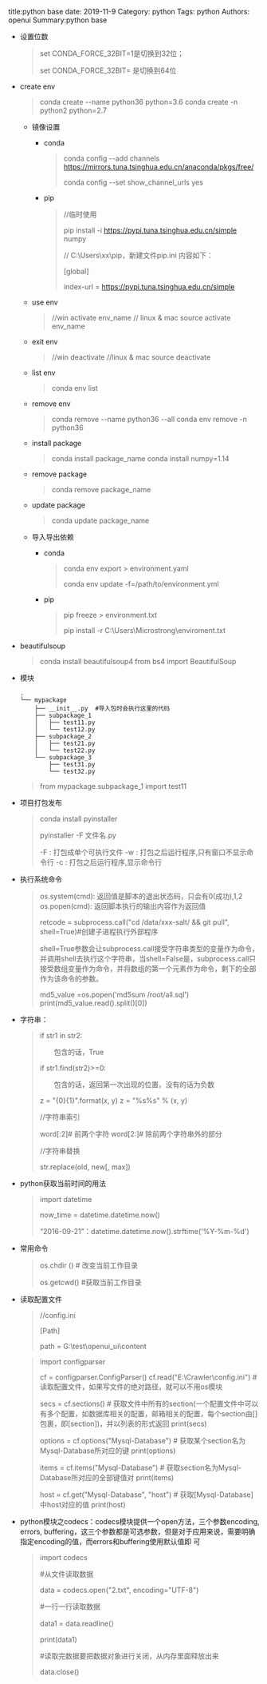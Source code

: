 title:python base
date: 2019-11-9
Category: python
Tags: python
Authors: openui
Summary:python base

* 设置位数

  > set CONDA_FORCE_32BIT=1是切换到32位；
  >
  > set CONDA_FORCE_32BIT= 是切换到64位

* create env

  > conda create --name python36 python=3.6
  > conda create -n python2 python=2.7

  * 镜像设置

    * conda

      > conda config --add channels https://mirrors.tuna.tsinghua.edu.cn/anaconda/pkgs/free/ 
      >
      > conda config --set show_channel_urls yes 

    * pip

      > //临时使用
      >
      > pip install -i https://pypi.tuna.tsinghua.edu.cn/simple numpy 
      >
      > // C:\Users\xx\pip，新建文件pip.ini 内容如下：
      >
      > [global] 
      >
      > index-url = https://pypi.tuna.tsinghua.edu.cn/simple 

  * use env

    > //win
    > activate env_name
    > // linux & mac
    > source activate env_name

  * exit env

    > //win 
    > deactivate
    > //linux & mac
    > source deactivate

  * list env

    > conda env list

  * remove env

    > conda remove --name python36 --all
    > conda env remove -n python36

  * install package

    > conda install package_name
    > conda install numpy=1.14

  * remove package

    > conda remove package_name

  * update package

    > conda update package_name
    
  * 导入导出依赖

    * conda

      >  conda env export > environment.yaml  
      >
      >  conda env update -f=/path/to/environment.yml  

    * pip

      >  pip freeze > environment.txt   
      >
      >  pip install -r C:\Users\Microstrong\enviroment.txt  

* beautifulsoup

  > conda install beautifulsoup4
  > from bs4 import BeautifulSoup

* 模块

  ```
  .
  └── mypackage
      ├── __init__.py  #导入包时会执行这里的代码
      ├── subpackage_1
      │   ├── test11.py
      │   └── test12.py
      ├── subpackage_2
      │   ├── test21.py
      │   └── test22.py
      └── subpackage_3
          ├── test31.py
          └── test32.py
  ```
  
  > from mypackage.subpackage_1 import test11

* 项目打包发布

  > conda install  pyinstaller
  >
  > pyinstaller -F 文件名.py 
  >
  > -F : 打包成单个可执行文件
  > -w : 打包之后运行程序,只有窗口不显示命令行
  > -c : 打包之后运行程序,显示命令行

* 执行系统命令

  >  os.system(cmd): 返回值是脚本的退出状态码，只会有0(成功),1,2 
  >  os.popen(cmd): 返回脚本执行的输出内容作为返回值 
  >
  >  retcode = subprocess.call("cd /data/xxx-salt/ && git pull", shell=True)#创建子进程执行外部程序
  >
  >  
  >
  >   shell=True参数会让subprocess.call接受字符串类型的变量作为命令，并调用shell去执行这个字符串，当shell=False是，subprocess.call只接受数组变量作为命令，并将数组的第一个元素作为命令，剩下的全部作为该命令的参数。 
  >
  >  
  >
  >  md5_value =os.popen('md5sum /root/all.sql')
  >  print(md5_value.read().split()[0])

* 字符串：

  > if str1 in str2:
  >
  > 　　包含的话，True
  >
  > if str1.find(str2)>=0:
  >
  > 　　包含的话，返回第一次出现的位置，没有的话为负数
  >
  > 
  >
  > z = "{0}{1}".format(x, y) 
  > z = "%s%s" % (x, y) 
  >
  > //字符串索引
  >
  > word[:2]# 前两个字符
  > word[2:]# 除前两个字符串外的部分
  >
  > //字符串替换
  >
  > str.replace(old, new[, max])

* python获取当前时间的用法

  >  import datetime 
  >
  >  now_time = datetime.datetime.now() 
  >
  >  “2016-09-21”：datetime.datetime.now().strftime('%Y-%m-%d') 

* 常用命令

  >  os.chdir () # 改变当前工作目录
  >
  >   os.getcwd()  #获取当前工作目录

* 读取配置文件

  
  > //config.ini
  > 
  > [Path]
  > 
  > path = G:\test\openui_ui\content
  
  
  
  
  > import configparser
  >
  > cf = configparser.ConfigParser()
  > cf.read("E:\Crawler\config.ini")  # 读取配置文件，如果写文件的绝对路径，就可以不用os模块
  >
  > secs = cf.sections()  # 获取文件中所有的section(一个配置文件中可以有多个配置，如数据库相关的配置，邮箱相关的配置，每个section由[]包裹，即[section])，并以列表的形式返回
  > print(secs)
  >
  > options = cf.options("Mysql-Database")  # 获取某个section名为Mysql-Database所对应的键
  > print(options)
  >
  > items = cf.items("Mysql-Database")  # 获取section名为Mysql-Database所对应的全部键值对
  > print(items)
  >
  > host = cf.get("Mysql-Database", "host")  # 获取[Mysql-Database]中host对应的值
  > print(host)
  
* python模块之codecs：codecs模块提供一个open方法，三个参数encoding, errors, buffering，这三个参数都是可选参数，但是对于应用来说，需要明确指定encoding的值，而errors和buffering使用默认值即 可

  > import codecs
  >
  > #从文件读取数据
  >
  > data = codecs.open("2.txt", encoding="UTF-8")
  >
  > #一行一行读取数据
  >
  > data1 = data.readline(）
  >
  > print(data1)
  >
  > #读取完数据要把数据对象进行关闭，从内存里面释放出来
  >
  > data.close()

